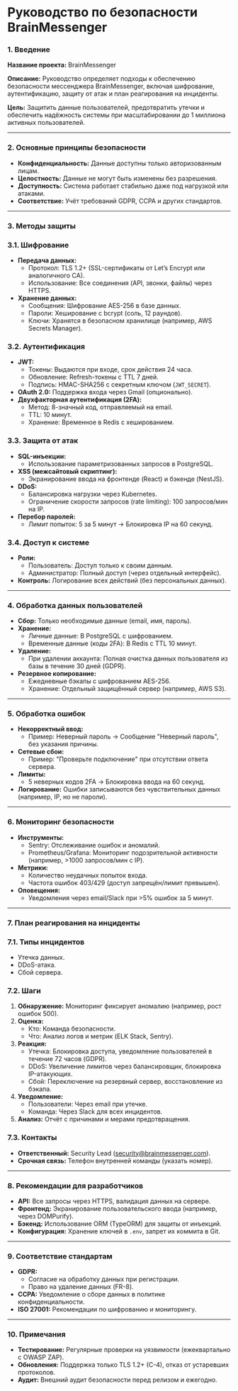 # Руководство по безопасности BrainMessenger

### 1. Введение

**Название проекта:** BrainMessenger

**Описание:** Руководство определяет подходы к обеспечению безопасности мессенджера BrainMessenger, включая шифрование, аутентификацию, защиту от атак и план реагирования на инциденты.

**Цель:** Защитить данные пользователей, предотвратить утечки и обеспечить надёжность системы при масштабировании до 1 миллиона активных пользователей.

---

### 2. Основные принципы безопасности

- **Конфиденциальность:** Данные доступны только авторизованным лицам.
- **Целостность:** Данные не могут быть изменены без разрешения.
- **Доступность:** Система работает стабильно даже под нагрузкой или атаками.
- **Соответствие:** Учёт требований GDPR, CCPA и других стандартов.

---

### 3. Методы защиты

### 3.1. Шифрование

- **Передача данных:**
    - Протокол: TLS 1.2+ (SSL-сертификаты от Let’s Encrypt или аналогичного CA).
    - Использование: Все соединения (API, звонки, файлы) через HTTPS.
- **Хранение данных:**
    - Сообщения: Шифрование AES-256 в базе данных.
    - Пароли: Хеширование с bcrypt (соль, 12 раундов).
    - Ключи: Хранятся в безопасном хранилище (например, AWS Secrets Manager).

### 3.2. Аутентификация

- **JWT:**
    - Токены: Выдаются при входе, срок действия 24 часа.
    - Обновление: Refresh-токены с TTL 7 дней.
    - Подпись: HMAC-SHA256 с секретным ключом (`JWT_SECRET`).
- **OAuth 2.0:** Поддержка входа через Gmail (опционально).
- **Двухфакторная аутентификация (2FA):**
    - Метод: 8-значный код, отправляемый на email.
    - TTL: 10 минут.
    - Хранение: Временное в Redis с хешированием.

### 3.3. Защита от атак

- **SQL-инъекции:**
    - Использование параметризованных запросов в PostgreSQL.
- **XSS (межсайтовый скриптинг):**
    - Экранирование ввода на фронтенде (React) и бэкенде (NestJS).
- **DDoS:**
    - Балансировка нагрузки через Kubernetes.
    - Ограничение скорости запросов (rate limiting): 100 запросов/мин на IP.
- **Перебор паролей:**
    - Лимит попыток: 5 за 5 минут → Блокировка IP на 60 секунд.

### 3.4. Доступ к системе

- **Роли:**
    - Пользователь: Доступ только к своим данным.
    - Администратор: Полный доступ (через отдельный интерфейс).
- **Контроль:** Логирование всех действий (без персональных данных).

---

### 4. Обработка данных пользователей

- **Сбор:** Только необходимые данные (email, имя, пароль).
- **Хранение:**
    - Личные данные: В PostgreSQL с шифрованием.
    - Временные данные (коды 2FA): В Redis с TTL 10 минут.
- **Удаление:**
    - При удалении аккаунта: Полная очистка данных пользователя из базы в течение 30 дней (GDPR).
- **Резервное копирование:**
    - Ежедневные бэкапы с шифрованием AES-256.
    - Хранение: Отдельный защищённый сервер (например, AWS S3).

---

### 5. Обработка ошибок

- **Некорректный ввод:**
    - Пример: Неверный пароль → Сообщение "Неверный пароль", без указания причины.
- **Сетевые сбои:**
    - Пример: "Проверьте подключение" при отсутствии ответа сервера.
- **Лимиты:**
    - 5 неверных кодов 2FA → Блокировка ввода на 60 секунд.
- **Логирование:** Ошибки записываются без чувствительных данных (например, IP, но не пароли).

---

### 6. Мониторинг безопасности

- **Инструменты:**
    - Sentry: Отслеживание ошибок и аномалий.
    - Prometheus/Grafana: Мониторинг подозрительной активности (например, >1000 запросов/мин с IP).
- **Метрики:**
    - Количество неудачных попыток входа.
    - Частота ошибок 403/429 (доступ запрещён/лимит превышен).
- **Оповещения:**
    - Уведомления через email/Slack при >5% ошибок за 5 минут.

---

### 7. План реагирования на инциденты

### 7.1. Типы инцидентов

- Утечка данных.
- DDoS-атака.
- Сбой сервера.

### 7.2. Шаги

1. **Обнаружение:** Мониторинг фиксирует аномалию (например, рост ошибок 500).
2. **Оценка:**
    - Кто: Команда безопасности.
    - Что: Анализ логов и метрик (ELK Stack, Sentry).
3. **Реакция:**
    - Утечка: Блокировка доступа, уведомление пользователей в течение 72 часов (GDPR).
    - DDoS: Увеличение лимитов через балансировщик, блокировка IP-атакующих.
    - Сбой: Переключение на резервный сервер, восстановление из бэкапа.
4. **Уведомление:**
    - Пользователи: Через email при утечке.
    - Команда: Через Slack для всех инцидентов.
5. **Анализ:** Отчёт с причинами и мерами предотвращения.

### 7.3. Контакты

- **Ответственный:** Security Lead ([security@brainmessenger.com](mailto:security@brainmessenger.com)).
- **Срочная связь:** Телефон внутренней команды (указать номер).

---

### 8. Рекомендации для разработчиков

- **API:** Все запросы через HTTPS, валидация данных на сервере.
- **Фронтенд:** Экранирование пользовательского ввода (например, через DOMPurify).
- **Бэкенд:** Использование ORM (TypeORM) для защиты от инъекций.
- **Конфигурация:** Хранение ключей в `.env`, запрет их коммита в Git.

---

### 9. Соответствие стандартам

- **GDPR:**
    - Согласие на обработку данных при регистрации.
    - Право на удаление данных (FR-8).
- **CCPA:** Уведомление о сборе данных в политике конфиденциальности.
- **ISO 27001:** Рекомендации по шифрованию и мониторингу.

---

### 10. Примечания

- **Тестирование:** Регулярные проверки на уязвимости (ежеквартально с OWASP ZAP).
- **Обновления:** Поддержка только TLS 1.2+ (C-4), отказ от устаревших протоколов.
- **Аудит:** Внешний аудит безопасности перед релизом и ежегодно.